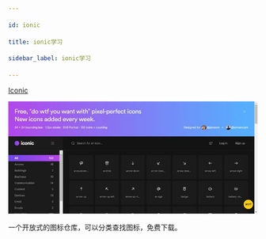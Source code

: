```yaml
---

id: ionic

title: ionic学习

sidebar_label: ionic学习

---
```




[Iconic](https://iconic.app/)

![img](asserts/images/bg2021043001.jpg)

一个开放式的图标仓库，可以分类查找图标，免费下载。
